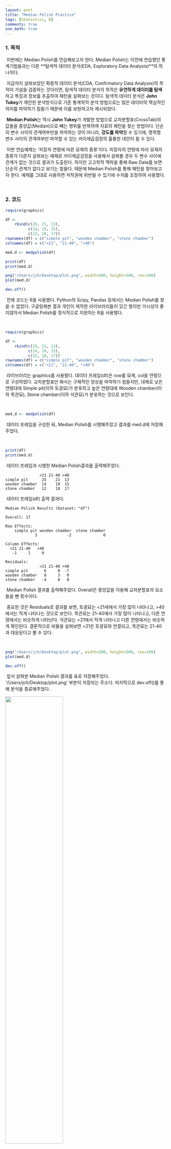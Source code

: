 ```yaml
---
layout: post
title: "Median Polish Practice"
tags: [Statistics, R]
comments: true
use_math: true
---
```


### 1. 목적

​	이번에는 Median Polish를 연습해보고자 한다. Median Polish는 이전에 연습했던 통계기법들과는 다른 **탐색적 데이터 분석(EDA, Exploratory Data Analysis)**의 하나이다.

​	지금까지 살펴보았던 확증적 데이터 분석(CDA, Confirmatory Data Analysis)의 목적이 가설을 검증하는 것이라면, 탐색적 데이터 분석의 목적은 **유연하게 데이터를 탐색**하고 특징과 정보를 추출하여 패턴을 살펴보는 것이다. 탐색적 데이터 분석은 **John Tukey**가 제안한 분석방식으로 기존 통계학적 분석 방법으로는 많은 데이터의 핵심적인 의미를 파악하기 힘들기 때문에 이를 보완하고자 제시되었다.

​	**Median Polish**는 역시 **John Tukey**가 개발한 방법으로 교차분할표(CrossTab)의 값들을 중앙값(Median)으로 빼는 행위를 반복하여 자료의 패턴을 찾는 방법이다. 단순히 변수 사이의 관계여부만을 파악하는 것이 아니라, **강도를 파악**할 수 있기에, 명목형 변수 사이의 관계여부만 파악할 수 있는 카이제곱검정의 훌륭한 대안이 될 수 있다.

​	이번 연습예제는 '피장자 연령에 따른 묘제의 종류'이다. 피장자의 연령에 따라 묘제의 종류가 다른지 살펴보는 예제로 카이제곱검정을 사용해서 살펴볼 경우 두 변수 사이에 관계가 없는 것으로 결과가 도출된다. 하지만 고고학적 맥락을 통해 Raw Data를 보면 단순히 관계가 없다고 보기는 힘들다. 때문에 Median Polish를 통해 패턴을 찾아보고자 한다. 예제를 그대로 사용하면 저작권에 위반될 수 있기에 수치를 조정하여 사용했다.

<br>

### 2. 코드

```R
require(graphics)

df <-
    rbind(c(25, 21, 13),
          c(14, 19, 15),
          c(12, 18, 17))
rownames(df) = c("simple pit", "wooden chamber", "stone chamber")
colnames(df) = c("<21", "21-40", ">40")

med.d <- medpolish(df)

print(df)
print(med.d)

png("/Users/jch/Desktop/plot.png", width=500, height=500, res=100)
plot(med.d)

dev.off()
```

​	전체 코드는 R을 사용했다. Python의 Scipy, Pandas 등에서는 Median Polish를 찾을 수 없었다. 구글링해본 결과 개인이 제작한 라이브러리들이 있긴 했지만 가시성이 좋지않아서 Median Polish를 정식적으로 지원하는 R을 사용했다.

<br>

```R
require(graphics)

df <-
    rbind(c(25, 21, 13),
          c(14, 19, 15),
          c(12, 18, 17))
rownames(df) = c("simple pit", "wooden chamber", "stone chamber")
colnames(df) = c("<21", "21-40", ">40")
```

​	라이브러리는 graphics를 사용했다. 데이터 프레임(df)은 row를 묘제, col을 연령으로 구성하였다. 교차분할표만 봐서는 구체적인 양상을 파악하기 힘들지만, 대체로 낮은 연령대에 Simple pit(이하 토광묘)가 분포하고 높은 연령대에 Wooden chamber(이하 목관묘), Stone chamber(이하 석관묘)가 분포하는 것으로 보인다.

<br>

```R
med.d <- medpolish(df)
```

​	데이터 프레임을 구성한 뒤, Median Polish를 시행해주었고 결과를 med.d에 저장해주었다.

<br>

```R
print(df)
print(med.d)
```

​	데이터 프레임과 시행한 Median Polish결과를 출력해주었다. 

```
               <21 21-40 >40
simple pit      25    21  13
wooden chamber  14    19  15
stone chamber   12    18  17
```

​	데이터 프레임(df) 출력 결과다.

```
Median Polish Results (Dataset: "df")

Overall: 17

Row Effects:
    simple pit wooden chamber  stone chamber 
             3             -2              0 

Column Effects:
  <21 21-40   >40 
   -1     1     0 

Residuals:
               <21 21-40 >40
simple pit       6     0  -7
wooden chamber   0     3   0
stone chamber   -4     0   0
```

​	Median Polish 결과를 출력해주었다. Overall은 중앙값을 이용해 교차분할표의 요소들을 뺀 횟수이다.

​	중요한 것은 Residuals로 결과를 보면, 토광묘는 <21세에서 가장 많이 나타나고, >40에서는 적게 나타나는 것으로 보인다. 목관묘는 21-40에서 가장 많이 나타나고, 다른 연령에서는 비슷하게 나타난다. 석관묘는 <21에서 적게 나타나고 다른 연령에서는 비슷하게 확인된다. 결론적으로 비율을 살펴보면 <21은 토광묘와 연결되고, 목관묘는 21-40과 대응된다고 볼 수 있다.

<br>

```R
png("/Users/jch/Desktop/plot.png", width=500, height=500, res=100)
plot(med.d)

dev.off()
```

​	앞서 살펴본 Median Polish 결과를 표로 저장해주었다. '/Users/jch/Desktop/plot.png' 부분이 저장되는 주소다. 마지막으로 dev.off()를 통해 분석을 종료해주었다.

<img src="https://github.com/ChanToRe/ChanToRe.github.io/blob/master/images/2021-06-24/plot.png?raw=true" width="60%" height="60%"/>

​	표는 Residuals가 축약되어있다. 살펴보면 (0, 0)에 보이는 점들은 Residuals에서 0의 값을 가진 것들이고 다른 값들은 각각 도표 위에 정상적으로 배치되어있다.

<br>

### 3. 고찰

​	Median Polish를 비롯한 탐색적 데이터 분석은 정확한 수치화를 하기 어렵다는 단점이 있지만, 고고학적 맥락을 기반으로 자료의 양상을 파악해야하는 고고학의 특성상 정확한 수치화를 요구하는 작업은 그렇게 많지 않다. 때문에 탐색적 데이터 분석은 고고학에서 활용하기 굉장히 용이할 것이다.

​	탐색적 데이터 분석이 고고학에서 아무리 용이해도 기법들의 원리와 장단점을 알지 못한다면 사용할 수 없거나 필연적으로 잘못된 결과를 도출할 수밖에 없다. 때문에 기법들에 대한 정확한 이해를 위해 계속 탐구하는 자세가 갖추도록 노력해야할 것이다.

<br>

